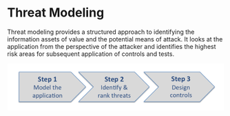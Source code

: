 # Threat Modeling

Threat modeling provides a structured approach to identifying the information assets of value and the potential means of attack.  It looks at the application from the perspective of the attacker and identifies the highest risk areas for subsequent application of controls and tests.

![three step process](ThreatModelingSteps.png)
